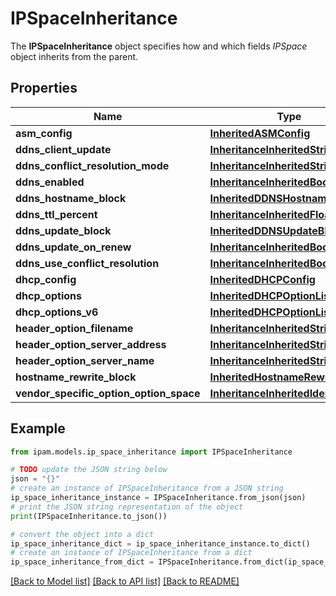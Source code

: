 # IPSpaceInheritance

The __IPSpaceInheritance__ object specifies how and which fields _IPSpace_ object inherits from the parent.

## Properties

Name | Type | Description | Notes
------------ | ------------- | ------------- | -------------
**asm_config** | [**InheritedASMConfig**](InheritedASMConfig.md) |  | [optional] 
**ddns_client_update** | [**InheritanceInheritedString**](InheritanceInheritedString.md) |  | [optional] 
**ddns_conflict_resolution_mode** | [**InheritanceInheritedString**](InheritanceInheritedString.md) |  | [optional] 
**ddns_enabled** | [**InheritanceInheritedBool**](InheritanceInheritedBool.md) |  | [optional] 
**ddns_hostname_block** | [**InheritedDDNSHostnameBlock**](InheritedDDNSHostnameBlock.md) |  | [optional] 
**ddns_ttl_percent** | [**InheritanceInheritedFloat**](InheritanceInheritedFloat.md) |  | [optional] 
**ddns_update_block** | [**InheritedDDNSUpdateBlock**](InheritedDDNSUpdateBlock.md) |  | [optional] 
**ddns_update_on_renew** | [**InheritanceInheritedBool**](InheritanceInheritedBool.md) |  | [optional] 
**ddns_use_conflict_resolution** | [**InheritanceInheritedBool**](InheritanceInheritedBool.md) |  | [optional] 
**dhcp_config** | [**InheritedDHCPConfig**](InheritedDHCPConfig.md) |  | [optional] 
**dhcp_options** | [**InheritedDHCPOptionList**](InheritedDHCPOptionList.md) |  | [optional] 
**dhcp_options_v6** | [**InheritedDHCPOptionList**](InheritedDHCPOptionList.md) |  | [optional] 
**header_option_filename** | [**InheritanceInheritedString**](InheritanceInheritedString.md) |  | [optional] 
**header_option_server_address** | [**InheritanceInheritedString**](InheritanceInheritedString.md) |  | [optional] 
**header_option_server_name** | [**InheritanceInheritedString**](InheritanceInheritedString.md) |  | [optional] 
**hostname_rewrite_block** | [**InheritedHostnameRewriteBlock**](InheritedHostnameRewriteBlock.md) |  | [optional] 
**vendor_specific_option_option_space** | [**InheritanceInheritedIdentifier**](InheritanceInheritedIdentifier.md) |  | [optional] 

## Example

```python
from ipam.models.ip_space_inheritance import IPSpaceInheritance

# TODO update the JSON string below
json = "{}"
# create an instance of IPSpaceInheritance from a JSON string
ip_space_inheritance_instance = IPSpaceInheritance.from_json(json)
# print the JSON string representation of the object
print(IPSpaceInheritance.to_json())

# convert the object into a dict
ip_space_inheritance_dict = ip_space_inheritance_instance.to_dict()
# create an instance of IPSpaceInheritance from a dict
ip_space_inheritance_from_dict = IPSpaceInheritance.from_dict(ip_space_inheritance_dict)
```
[[Back to Model list]](../README.md#documentation-for-models) [[Back to API list]](../README.md#documentation-for-api-endpoints) [[Back to README]](../README.md)


